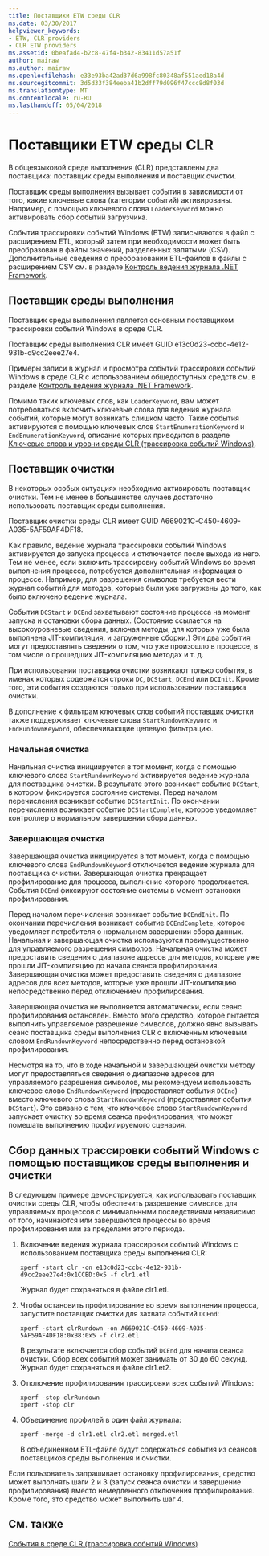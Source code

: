 ```yaml
---
title: Поставщики ETW среды CLR
ms.date: 03/30/2017
helpviewer_keywords:
- ETW, CLR providers
- CLR ETW providers
ms.assetid: 0beafad4-b2c8-47f4-b342-83411d57a51f
author: mairaw
ms.author: mairaw
ms.openlocfilehash: e33e93ba42ad37d6a998fc80348af551aed18a4d
ms.sourcegitcommit: 3d5d33f384eeba41b2dff79d096f47ccc8d8f03d
ms.translationtype: MT
ms.contentlocale: ru-RU
ms.lasthandoff: 05/04/2018
---
```

# <a name="clr-etw-providers"></a>Поставщики ETW среды CLR
В общеязыковой среде выполнения (CLR) представлены два поставщика: поставщик среды выполнения и поставщик очистки.  
  
 Поставщик среды выполнения вызывает события в зависимости от того, какие ключевые слова (категории событий) активированы. Например, с помощью ключевого слова `LoaderKeyword` можно активировать сбор событий загрузчика.  
  
 События трассировки событий Windows (ETW) записываются в файл с расширением ETL, который затем при необходимости может быть преобразован в файлы значений, разделенных запятыми (CSV). Дополнительные сведения о преобразовании ETL-файлов в файлы с расширением CSV см. в разделе [Контроль ведения журнала .NET Framework](../../../docs/framework/performance/controlling-logging.md).  
  
## <a name="the-runtime-provider"></a>Поставщик среды выполнения  
 Поставщик среды выполнения является основным поставщиком трассировки событий Windows в среде CLR.  
  
 Поставщик среды выполнения CLR имеет GUID e13c0d23-ccbc-4e12-931b-d9cc2eee27e4.  
  
 Примеры записи в журнал и просмотра событий трассировки событий Windows в среде CLR с использованием общедоступных средств см. в разделе [Контроль ведения журнала .NET Framework](../../../docs/framework/performance/controlling-logging.md).  
  
 Помимо таких ключевых слов, как `LoaderKeyword`, вам может потребоваться включить ключевые слова для ведения журнала событий, которые могут возникать слишком часто. Такие события активируются с помощью ключевых слов `StartEnumerationKeyword` и `EndEnumerationKeyword`, описание которых приводится в разделе [Ключевые слова и уровни среды CLR (трассировка событий Windows)](../../../docs/framework/performance/clr-etw-keywords-and-levels.md).  
  
## <a name="the-rundown-provider"></a>Поставщик очистки  
 В некоторых особых ситуациях необходимо активировать поставщик очистки. Тем не менее в большинстве случаев достаточно использовать поставщик среды выполнения.  
  
 Поставщик очистки среды CLR имеет GUID A669021C-C450-4609-A035-5AF59AF4DF18.  
  
 Как правило, ведение журнала трассировки событий Windows активируется до запуска процесса и отключается после выхода из него. Тем не менее, если включить трассировку событий Windows во время выполнения процесса, потребуется дополнительная информация о процессе. Например, для разрешения символов требуется вести журнал событий для методов, которые были уже загружены до того, как было включено ведение журнала.  
  
 События `DCStart` и `DCEnd` захватывают состояние процесса на момент запуска и остановки сбора данных. (Состояние ссылается на высокоуровневые сведения, включая методы, для которых уже была выполнена JIT-компиляция, и загруженные сборки.) Эти два события могут предоставлять сведения о том, что уже произошло в процессе, в том числе о прошедших JIT-компиляцию методах и т. д.  
  
 При использовании поставщика очистки возникают только события, в именах которых содержатся строки `DC`, `DCStart`, `DCEnd` или `DCInit`. Кроме того, эти события создаются только при использовании поставщика очистки.  
  
 В дополнение к фильтрам ключевых слов событий поставщик очистки также поддерживает ключевые слова `StartRundownKeyword` и `EndRundownKeyword`, обеспечивающие целевую фильтрацию.  
  
### <a name="start-rundown"></a>Начальная очистка  
 Начальная очистка инициируется в тот момент, когда с помощью ключевого слова `StartRundownKeyword` активируется ведение журнала для поставщика очистки. В результате этого возникает событие `DCStart`, в котором фиксируется состояние системы. Перед началом перечисления возникает событие `DCStartInit`. По окончании перечисления возникает событие `DCStartComplete`, которое уведомляет контроллер о нормальном завершении сбора данных.  
  
### <a name="end-rundown"></a>Завершающая очистка  
 Завершающая очистка инициируется в тот момент, когда с помощью ключевого слова `EndRundownKeyword` отключается ведение журнала для поставщика очистки. Завершающая очистка прекращает профилирование для процесса, выполнение которого продолжается. События `DCEnd` фиксируют состояние системы в момент остановки профилирования.  
  
 Перед началом перечисления возникает событие `DCEndInit`. По окончании перечисления возникает событие `DCEndComplete`, которое уведомляет потребителя о нормальном завершении сбора данных. Начальная и завершающая очистка используются преимущественно для управляемого разрешения символов. Начальная очистка может предоставить сведения о диапазоне адресов для методов, которые уже прошли JIT-компиляцию до начала сеанса профилирования. Завершающая очистка может предоставить сведения о диапазоне адресов для всех методов, которые уже прошли JIT-компиляцию непосредственно перед отключением профилирования.  
  
 Завершающая очистка не выполняется автоматически, если сеанс профилирования остановлен. Вместо этого средство, которое пытается выполнить управляемое разрешение символов, должно явно вызывать сеанс поставщика среды выполнения CLR с включенным ключевым словом `EndRundownKeyword` непосредственно перед остановкой профилирования.  
  
 Несмотря на то, что в ходе начальной и завершающей очистки методу могут предоставляться сведения о диапазоне адресов для управляемого разрешения символов, мы рекомендуем использовать ключевое слово `EndRundownKeyword` (предоставляет события `DCEnd`) вместо ключевого слова `StartRundownKeyword` (предоставляет события `DCStart`). Это связано с тем, что ключевое слово `StartRundownKeyword` запускает очистку во время сеанса профилирования, что может помешать выполнению профилируемого сценария.  
  
## <a name="etw-data-collection-using-runtime-and-rundown-providers"></a>Сбор данных трассировки событий Windows с помощью поставщиков среды выполнения и очистки  
 В следующем примере демонстрируется, как использовать поставщик очистки среды CLR, чтобы обеспечить разрешение символов для управляемых процессов с минимальными последствиями независимо от того, начинаются или завершаются процессы во время профилирования или за пределами этого периода.  
  
1.  Включение ведения журнала трассировки событий Windows с использованием поставщика среды выполнения CLR:  
  
    ```  
    xperf -start clr -on e13c0d23-ccbc-4e12-931b-d9cc2eee27e4:0x1CCBD:0x5 -f clr1.etl      
    ```  
  
     Журнал будет сохраняться в файле clr1.etl.  
  
2.  Чтобы остановить профилирование во время выполнения процесса, запустите поставщик очистки для захвата событий `DCEnd`:  
  
    ```  
    xperf -start clrRundown -on A669021C-C450-4609-A035-5AF59AF4DF18:0xB8:0x5 -f clr2.etl      
    ```  
  
     В результате включается сбор событий `DCEnd` для начала сеанса очистки. Сбор всех событий может занимать от 30 до 60 секунд. Журнал будет сохраняться в файле clr1.et2.  
  
3.  Отключение профилирования трассировки всех событий Windows:  
  
    ```  
    xperf -stop clrRundown   
    xperf -stop clr  
    ```  
  
4.  Объединение профилей в один файл журнала:  
  
    ```  
    xperf -merge -d clr1.etl clr2.etl merged.etl  
    ```  
  
     В объединенном ETL-файле будут содержаться события из сеансов поставщиков среды выполнения и очистки.  
  
 Если пользователь запрашивает остановку профилирования, средство может выполнять шаги 2 и 3 (запуск сеанса очистки и завершение профилирования) вместо немедленного отключения профилирования. Кроме того, это средство может выполнить шаг 4.  
  
## <a name="see-also"></a>См. также  
 [События в среде CLR (трассировка событий Windows)](../../../docs/framework/performance/etw-events-in-the-common-language-runtime.md)
